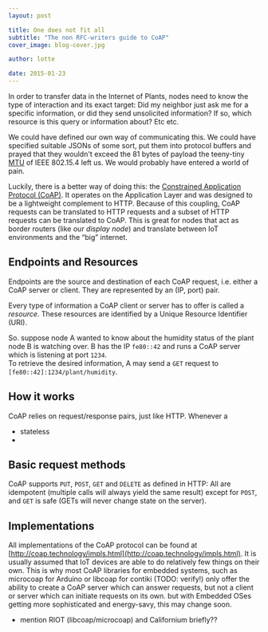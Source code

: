 ```yaml
---
layout: post

title: One does not fit all
subtitle: "The non RFC-writers guide to CoAP"
cover_image: blog-cover.jpg

author: lotte

date: 2015-01-23
---
```


<!-- 
Ich würd gern ne kleine Einführung zu CoAP haben, auf die wir dann bei CoAP-HOWTOs verweisen könenn.. daher diese Datei. 
-->


In order to transfer data in the Internet of Plants, nodes need to know the type of interaction and its exact target: Did my neighbor just ask me for a specific information, or did they send unsolicited information? If so, which resource is this query or information about? Etc etc.

We could have defined our own way of communicating this. We could have specified suitable JSONs of some sort, put them into protocol buffers and prayed that they wouldn't exceed the 81 bytes of payload the teeny-tiny [MTU](http://en.wikipedia.org/wiki/Maximum_transmission_unit) of IEEE 802.15.4 left us. We would probably have entered a world of pain.

Luckily, there is a better way of doing this: the [Constrained Application Protocol (CoAP)](http://coap.technology). It operates on the Application Layer and was designed to be a lightweight complement to HTTP. Because of this coupling, CoAP requests can be translated to HTTP requests and a subset of HTTP requests can be translated to CoAP. This is great for nodes that act as border routers (like our *display node*) and translate between IoT environments and the “big” internet.

## Endpoints and Resources
Endpoints are the source and destination of each CoAP request, i.e. either a CoAP server or client. They are represented by an (IP, port) pair.  

Every type of information a CoAP client or server has to offer is called a *resource*. These resources are identified by a Unique Resource Identifier (URI).  

<!-- I pulled that IP out of my... nose, maybe go for a nicer one? -->
So. suppose node A wanted to know about the humidity status of the plant node B is watching over. B has the IP ``fe80::42`` and runs a CoAP server which is listening at port ``1234``.  
To retrieve the desired information, A may send a ``GET`` request to ``[fe80::42]:1234/plant/humidity``.

## How it works
<!--picture of server & client?-->
CoAP relies on request/response pairs, just like HTTP. 
Whenever a 


- stateless
- 

## Basic request methods

CoAP supports ``PUT``, ``POST``, ``GET`` and ``DELETE`` as defined in HTTP:
All are idempotent (multiple calls will always yield the same result) except for ``POST``, and ``GET`` is safe (GETs will never change state on the server).

## Implementations

All implementations of the CoAP protocol can be found at [http://coap.technology/impls.html](http://coap.technology/impls.html).
It is usually assumed that IoT devices are able to do relatively few things on their own. This is why most CoAP libraries for embedded systems, such as microcoap for Arduino or libcoap for contiki (TODO: verify!) only offer the ability to create a CoAP server which can answer requests, but not a client or server which can initiate requests on its own. but with Embedded OSes getting more sophisticated and energy-savy, this may change soon.

- mention RIOT (libcoap/microcoap) and Californium briefly??